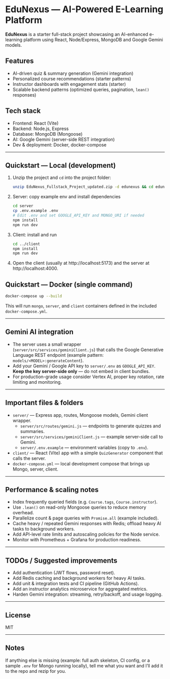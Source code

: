# EduNexus — AI-Powered E-Learning Platform

**EduNexus** is a starter full-stack project showcasing an AI-enhanced e-learning platform using React, Node/Express, MongoDB and Google Gemini models.

## Features
- AI-driven quiz & summary generation (Gemini integration)
- Personalized course recommendations (starter patterns)
- Instructor dashboards with engagement stats (starter)
- Scalable backend patterns (optimized queries, pagination, `lean()` responses)

## Tech stack
- Frontend: React (Vite)
- Backend: Node.js, Express
- Database: MongoDB (Mongoose)
- AI: Google Gemini (server-side REST integration)
- Dev & deployment: Docker, docker-compose

---

## Quickstart — Local (development)

1. Unzip the project and `cd` into the project folder:
   ```bash
   unzip EduNexus_Fullstack_Project_updated.zip -d edunexus && cd edunexus
   ```
2. Server: copy example env and install dependencies
   ```bash
   cd server
   cp .env.example .env
   # Edit .env and set GOOGLE_API_KEY and MONGO_URI if needed
   npm install
   npm run dev
   ```
3. Client: install and run
   ```bash
   cd ../client
   npm install
   npm run dev
   ```
4. Open the client (usually at http://localhost:5173) and the server at http://localhost:4000.

## Quickstart — Docker (single command)
```bash
docker-compose up --build
```
This will run `mongo`, `server`, and `client` containers defined in the included `docker-compose.yml`.

---

## Gemini AI integration
- The server uses a small wrapper (`server/src/services/geminiClient.js`) that calls the Google Generative Language REST endpoint (example pattern: `models/<MODEL>:generateContent`).
- Add your Gemini / Google API key to `server/.env` as `GOOGLE_API_KEY`. **Keep the key server-side only** — do not embed in client bundles.
- For production-grade usage consider Vertex AI, proper key rotation, rate limiting and monitoring.

---

## Important files & folders
- `server/` — Express app, routes, Mongoose models, Gemini client wrapper.
  - `server/src/routes/gemini.js` — endpoints to generate quizzes and summaries.
  - `server/src/services/geminiClient.js` — example server-side call to Gemini.
  - `server/.env.example` — environment variables (copy to `.env`).
- `client/` — React (Vite) app with a simple `QuizGenerator` component that calls the server.
- `docker-compose.yml` — local development compose that brings up Mongo, server, client.

---

## Performance & scaling notes
- Index frequently queried fields (e.g. `Course.tags`, `Course.instructor`).
- Use `.lean()` on read-only Mongoose queries to reduce memory overhead.
- Parallelize count & page queries with `Promise.all` (example included).
- Cache heavy / repeated Gemini responses with Redis; offload heavy AI tasks to background workers.
- Add API-level rate limits and autoscaling policies for the Node service.
- Monitor with Prometheus + Grafana for production readiness.

---

## TODOs / Suggested improvements
- Add authentication (JWT flows, password reset).
- Add Redis caching and background workers for heavy AI tasks.
- Add unit & integration tests and CI pipeline (GitHub Actions).
- Add an instructor analytics microservice for aggregated metrics.
- Harden Gemini integration: streaming, retry/backoff, and usage logging.

---

## License
MIT

---

## Notes
If anything else is missing (example: full auth skeleton, CI config, or a sample `.env` for Mongo running locally), tell me what you want and I’ll add it to the repo and rezip for you.
